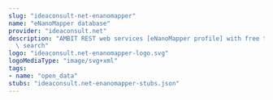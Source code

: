 ```yaml
---
slug: "ideaconsult-net-enanomapper"
name: "eNanoMapper database"
provider: "ideaconsult.net"
description: "AMBIT REST web services [eNanoMapper profile] with free text & faceted\
  \ search"
logo: "ideaconsult.net-enanomapper-logo.svg"
logoMediaType: "image/svg+xml"
tags:
- name: "open_data"
stubs: "ideaconsult.net-enanomapper-stubs.json"
---
```

